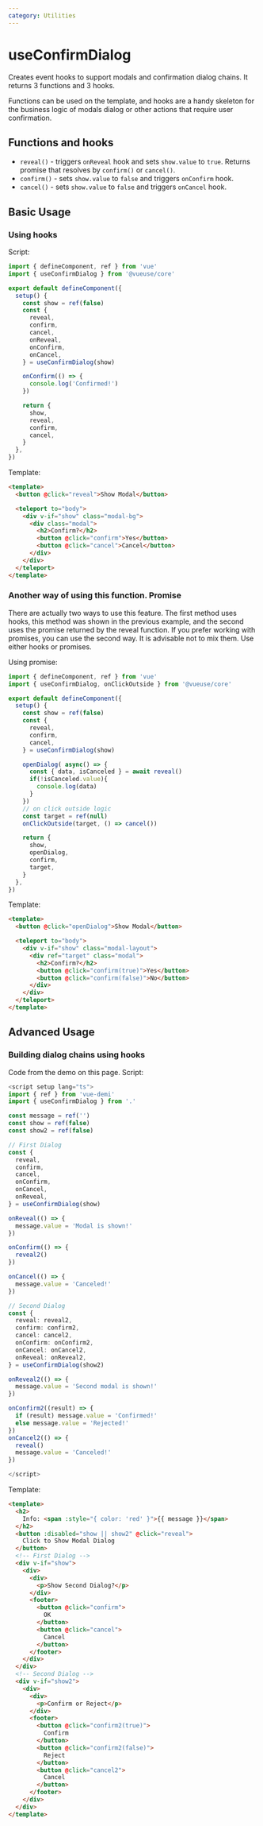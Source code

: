 ```yaml
---
category: Utilities
---
```


# useConfirmDialog

Creates event hooks to support modals and confirmation dialog chains. It returns 3 functions and 3 hooks.

Functions can be used on the template, and hooks are a handy skeleton for the business logic of modals dialog or other actions that require user confirmation.

## Functions and hooks

- `reveal()` - triggers `onReveal` hook and sets `show.value` to `true`. Returns promise that resolves by `confirm()` or `cancel()`.
- `confirm()` - sets `show.value` to `false` and triggers `onConfirm` hook.
- `cancel()` - sets `show.value` to `false` and triggers `onCancel` hook.

## Basic Usage

### Using hooks

Script:

```ts
import { defineComponent, ref } from 'vue'
import { useConfirmDialog } from '@vueuse/core'

export default defineComponent({
  setup() {
    const show = ref(false)
    const {
      reveal,
      confirm,
      cancel,
      onReveal,
      onConfirm,
      onCancel,
    } = useConfirmDialog(show)

    onConfirm(() => {
      console.log('Confirmed!')
    })

    return {
      show,
      reveal,
      confirm,
      cancel,
    }
  },
})
```

Template:

```html
<template>
  <button @click="reveal">Show Modal</button>

  <teleport to="body">
    <div v-if="show" class="modal-bg">
      <div class="modal">
        <h2>Confirm?</h2>
        <button @click="confirm">Yes</button>
        <button @click="cancel">Cancel</button>
      </div>
    </div>
  </teleport>
</template>
```

### Another way of using this function. Promise

There are actually two ways to use this feature. The first method uses hooks, this method was shown in the previous example, and the second uses the promise returned by the reveal function. If you prefer working with promises, you can use the second way.
It is advisable not to mix them. Use either hooks or promises.

Using promise:

```ts
import { defineComponent, ref } from 'vue'
import { useConfirmDialog, onClickOutside } from '@vueuse/core'

export default defineComponent({
  setup() {
    const show = ref(false)
    const {
      reveal,
      confirm,
      cancel,
    } = useConfirmDialog(show)

    openDialog( async() => {
      const { data, isCanceled } = await reveal()
      if(!isCanceled.value){
        console.log(data)
      }
    })
    // on click outside logic
    const target = ref(null)
    onClickOutside(target, () => cancel())

    return {
      show,
      openDialog,
      confirm,
      target,
    }
  },
})
```

Template:

```html
<template>
  <button @click="openDialog">Show Modal</button>

  <teleport to="body">
    <div v-if="show" class="modal-layout">
      <div ref="target" class="modal">
        <h2>Confirm?</h2>
        <button @click="confirm(true)">Yes</button>
        <button @click="confirm(false)">No</button>
      </div>
    </div>
  </teleport>
</template>
```

## Advanced Usage

### Building dialog chains using hooks

Code from the demo on this page. Script:

```ts
<script setup lang="ts">
import { ref } from 'vue-demi'
import { useConfirmDialog } from '.'

const message = ref('')
const show = ref(false)
const show2 = ref(false)

// First Dialog
const {
  reveal,
  confirm,
  cancel,
  onConfirm,
  onCancel,
  onReveal,
} = useConfirmDialog(show)

onReveal(() => {
  message.value = 'Modal is shown!'
})

onConfirm(() => {
  reveal2()
})

onCancel(() => {
  message.value = 'Canceled!'
})

// Second Dialog
const {
  reveal: reveal2,
  confirm: confirm2,
  cancel: cancel2,
  onConfirm: onConfirm2,
  onCancel: onCancel2,
  onReveal: onReveal2,
} = useConfirmDialog(show2)

onReveal2(() => {
  message.value = 'Second modal is shown!'
})

onConfirm2((result) => {
  if (result) message.value = 'Confirmed!'
  else message.value = 'Rejected!'
})
onCancel2(() => {
  reveal()
  message.value = 'Canceled!'
})

</script>
```

Template:

```html
<template>
  <h2>
    Info: <span :style="{ color: 'red' }">{{ message }}</span>
  </h2>
  <button :disabled="show || show2" @click="reveal">
    Click to Show Modal Dialog
  </button>
  <!-- First Dialog -->
  <div v-if="show">
    <div>
      <div>
        <p>Show Second Dialog?</p>
      </div>
      <footer>
        <button @click="confirm">
          OK
        </button>
        <button @click="cancel">
          Cancel
        </button>
      </footer>
    </div>
  </div>
  <!-- Second Dialog -->
  <div v-if="show2">
    <div>
      <div>
        <p>Confirm or Reject</p>
      </div>
      <footer>
        <button @click="confirm2(true)">
          Confirm
        </button>
        <button @click="confirm2(false)">
          Reject
        </button>
        <button @click="cancel2">
          Cancel
        </button>
      </footer>
    </div>
  </div>
</template>
```
